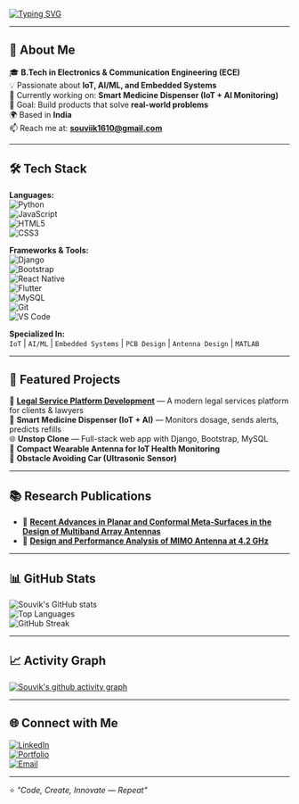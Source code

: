 <!-- Typing animation banner -->
[![Typing SVG](https://readme-typing-svg.herokuapp.com?font=Fira+Code&size=24&pause=1000&color=00F7FF&center=true&vCenter=true&width=800&lines=Hi+there%2C+I'm+Souvik+Sikder+%F0%9F%91%8B;Electronics+%26+Communication+Engineer;IoT+%7C+AI%2FML+Enthusiast;Full+Stack+Developer;Tech+Innovator)](https://git.io/typing-svg)

---

## 🚀 About Me  
🎓 **B.Tech in Electronics & Communication Engineering (ECE)**  
💡 Passionate about **IoT, AI/ML, and Embedded Systems**  
🔭 Currently working on: **Smart Medicine Dispenser (IoT + AI Monitoring)**  
🎯 Goal: Build products that solve **real-world problems**  
🌍 Based in **India**  
📫 Reach me at: **souviik1610@gmail.com**  

---

## 🛠 Tech Stack  

**Languages:**  
![Python](https://img.shields.io/badge/Python-3776AB?style=for-the-badge&logo=python&logoColor=white)  
![JavaScript](https://img.shields.io/badge/JavaScript-F7DF1E?style=for-the-badge&logo=javascript&logoColor=black)  
![HTML5](https://img.shields.io/badge/HTML5-E34F26?style=for-the-badge&logo=html5&logoColor=white)  
![CSS3](https://img.shields.io/badge/CSS3-1572B6?style=for-the-badge&logo=css3&logoColor=white)  

**Frameworks & Tools:**  
![Django](https://img.shields.io/badge/Django-092E20?style=for-the-badge&logo=django&logoColor=white)  
![Bootstrap](https://img.shields.io/badge/Bootstrap-7952B3?style=for-the-badge&logo=bootstrap&logoColor=white)  
![React Native](https://img.shields.io/badge/React%20Native-61DAFB?style=for-the-badge&logo=react&logoColor=black)  
![Flutter](https://img.shields.io/badge/Flutter-02569B?style=for-the-badge&logo=flutter&logoColor=white)  
![MySQL](https://img.shields.io/badge/MySQL-4479A1?style=for-the-badge&logo=mysql&logoColor=white)  
![Git](https://img.shields.io/badge/Git-F05032?style=for-the-badge&logo=git&logoColor=white)  
![VS Code](https://img.shields.io/badge/VS%20Code-007ACC?style=for-the-badge&logo=visualstudiocode&logoColor=white)  

**Specialized In:**  
`IoT` | `AI/ML` | `Embedded Systems` | `PCB Design` | `Antenna Design` | `MATLAB`  

---

## 📌 Featured Projects  
💼 **[Legal Service Platform Development](https://lexesh-associates-co.netlify.app/)** — A modern legal services platform for clients & lawyers  
💊 **Smart Medicine Dispenser (IoT + AI)** — Monitors dosage, sends alerts, predicts refills  
🌐 **Unstop Clone** — Full-stack web app with Django, Bootstrap, MySQL  
📡 **Compact Wearable Antenna for IoT Health Monitoring**  
🚗 **Obstacle Avoiding Car (Ultrasonic Sensor)**  

---

## 📚 Research Publications  
- 📄 **[Recent Advances in Planar and Conformal Meta-Surfaces in the Design of Multiband Array Antennas](https://ieeexplore.ieee.org/document/10423473)**  
- 📄 **[Design and Performance Analysis of MIMO Antenna at 4.2 GHz](https://ieeexplore.ieee.org/document/10423473)**  

---

## 📊 GitHub Stats  
![Souvik's GitHub stats](https://github-readme-stats.vercel.app/api?username=Souvik1610&show_icons=true&theme=tokyonight)  
![Top Languages](https://github-readme-stats.vercel.app/api/top-langs/?username=Souvik1610&layout=compact&theme=tokyonight)  
![GitHub Streak](https://streak-stats.demolab.com?user=Souvik1610&theme=tokyonight)  

---

## 📈 Activity Graph  
[![Souvik's github activity graph](https://github-readme-activity-graph.vercel.app/graph?username=Souvik1610&theme=tokyo-night)](https://github.com/Souvik1610)

---

## 🌐 Connect with Me  
[![LinkedIn](https://img.shields.io/badge/LinkedIn-blue?style=for-the-badge&logo=linkedin)](https://www.linkedin.com/in/souvik-sikder-5ba82b193)  
[![Portfolio](https://img.shields.io/badge/Portfolio-black?style=for-the-badge&logo=githubpages)](https://your-portfolio-link.com)  
[![Email](https://img.shields.io/badge/Email-red?style=for-the-badge&logo=gmail&logoColor=white)](mailto:souviik1610@gmail.com)  

---

⭐ *"Code, Create, Innovate — Repeat"*
